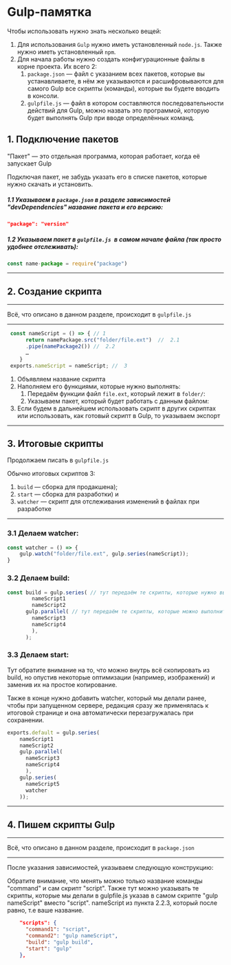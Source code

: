 # Gulp-памятка

Чтобы использовать нужно знать несколько вещей:

1. Для использования `Gulp` нужно иметь установленный `node.js`. Также нужно иметь установленный `npm`.
2. Для начала работы нужно создать конфигурационные файлы в корне проекта. Их всего 2:
    1. `package.json` — файл с указанием всех пакетов, которые вы устанавливаете, в нём же указываются и расшифровываются для самого Gulp все скрипты (команды), которые вы будете вводить в консоли.
    2. `gulpfile.js` — файл в котором составляются последовательности действий для Gulp, можно назвать это программой, которую будет выполнять Gulp при вводе определённых команд.



## 1. Подключение пакетов

"Пакет" — это отдельная программа, которая работает, когда её запускает Gulp

Подключая пакет, не забудь указать его в списке пакетов, которые нужно скачать и установить.

##### 1.1 Указываем в `package.json` в разделе зависимостей "devDependencies" название пакета и его версию:

 ```json
 "package": "version"
 ``` 

##### 1.2 Указываем пакет в `gulpfile.js `в самом начале файла (так просто удобнее отслеживать):

 ```js
 const name-package = require("package")
 ```
___

## 2. Создание скрипта

___

Всё, что описано в данном разделе, происходит в `gulpfile.js`
___

```js
 const nameScript = () => { // 1
      return namePackage.src("folder/file.ext")  //  2.1
      .pipe(namePackage2()) //  2.2
      …
    }
 exports.nameScript = nameScript; //  3
```	
1. Объявляем название скрипта
2. Наполняем его функциями, которые нужно выполнять:
	1. Передаём функции файл `file.ext`, который лежит в `folder/`:
	2. Указываем пакет, который будет работать с данным файлом:
3. Если будем в дальнейшем использовать скрипт в других скриптах или использовать, как готовый скрипт в Gulp, то указываем экспорт
___

## 3. Итоговые скрипты

Продолжаем писать в `gulpfile.js`

Обычно итоговых скриптов 3: 
1. `build` — сборка для продакшена);
2. `start` — сборка для разработки) и 
3. `watcher` — скрипт для отслеживания изменений в файлах при разработке
___

### 3.1 Делаем watcher:
```js
const watcher = () => {
    gulp.watch("folder/file.ext", gulp.series(nameScript));
}
```	

    
### 3.2 Делаем build:

```js
const build = gulp.series( // тут передаём те скрипты, которые нужно выполнять последовательно, т.е. они выполняются по порядку.
        nameScript1
        nameScript2
      gulp.parallel( // тут передаём те скрипты, которые можно выполнить параллельно. Также не забудь его включить в series последним.
        nameScript3
        nameScript4
        ),
      );
```	

### 3.3 Делаем start:

Тут обратите внимание на то, что можно внутрь всё скопировать из build, 
но опустив некоторые оптимизации (например, изображений) и заменив их на простое копирование. 

Также в конце нужно добавить watcher, который мы делали ранее, чтобы при запущенном сервере,
редакция сразу же применялась к итоговой странице и она автоматически перезагружалась при сохранении.

```js
exports.default = gulp.series(
    nameScript1
    nameScript2
    gulp.parallel(
      nameScript3
      nameScript4
      ),
    gulp.series(
      nameScript5
      watcher
    ));
```	

___

## 4. Пишем скрипты Gulp

___

Всё, что описано в данном разделе, происходит в `package.json`
___
После указания зависимостей, указываем следующую конструкцию:

Обратите внимание, что менять можно только название команды "command" и сам скрипт "script".
Также тут можно указывать те скрипты, которые мы делали в gulpfile.js указав в самом скрипте "gulp nameScript" вместо "script". 
nameScript из пункта 2.2.3, который после равно, т.е ваше название. 

```json
	"scripts": {
	  "command1": "script",
	  "command2": "gulp nameScript",
	  "build": "gulp build",
	  "start": "gulp"
    },

```	
